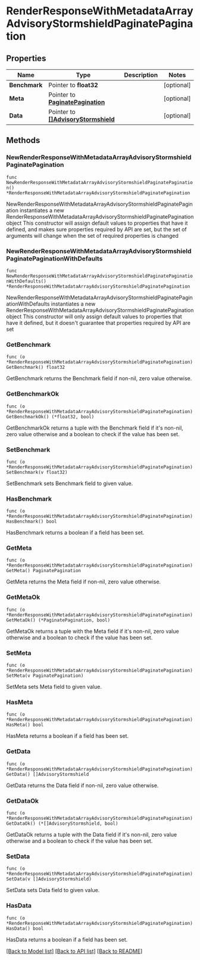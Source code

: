 # RenderResponseWithMetadataArrayAdvisoryStormshieldPaginatePagination

## Properties

Name | Type | Description | Notes
------------ | ------------- | ------------- | -------------
**Benchmark** | Pointer to **float32** |  | [optional] 
**Meta** | Pointer to [**PaginatePagination**](PaginatePagination.md) |  | [optional] 
**Data** | Pointer to [**[]AdvisoryStormshield**](AdvisoryStormshield.md) |  | [optional] 

## Methods

### NewRenderResponseWithMetadataArrayAdvisoryStormshieldPaginatePagination

`func NewRenderResponseWithMetadataArrayAdvisoryStormshieldPaginatePagination() *RenderResponseWithMetadataArrayAdvisoryStormshieldPaginatePagination`

NewRenderResponseWithMetadataArrayAdvisoryStormshieldPaginatePagination instantiates a new RenderResponseWithMetadataArrayAdvisoryStormshieldPaginatePagination object
This constructor will assign default values to properties that have it defined,
and makes sure properties required by API are set, but the set of arguments
will change when the set of required properties is changed

### NewRenderResponseWithMetadataArrayAdvisoryStormshieldPaginatePaginationWithDefaults

`func NewRenderResponseWithMetadataArrayAdvisoryStormshieldPaginatePaginationWithDefaults() *RenderResponseWithMetadataArrayAdvisoryStormshieldPaginatePagination`

NewRenderResponseWithMetadataArrayAdvisoryStormshieldPaginatePaginationWithDefaults instantiates a new RenderResponseWithMetadataArrayAdvisoryStormshieldPaginatePagination object
This constructor will only assign default values to properties that have it defined,
but it doesn't guarantee that properties required by API are set

### GetBenchmark

`func (o *RenderResponseWithMetadataArrayAdvisoryStormshieldPaginatePagination) GetBenchmark() float32`

GetBenchmark returns the Benchmark field if non-nil, zero value otherwise.

### GetBenchmarkOk

`func (o *RenderResponseWithMetadataArrayAdvisoryStormshieldPaginatePagination) GetBenchmarkOk() (*float32, bool)`

GetBenchmarkOk returns a tuple with the Benchmark field if it's non-nil, zero value otherwise
and a boolean to check if the value has been set.

### SetBenchmark

`func (o *RenderResponseWithMetadataArrayAdvisoryStormshieldPaginatePagination) SetBenchmark(v float32)`

SetBenchmark sets Benchmark field to given value.

### HasBenchmark

`func (o *RenderResponseWithMetadataArrayAdvisoryStormshieldPaginatePagination) HasBenchmark() bool`

HasBenchmark returns a boolean if a field has been set.

### GetMeta

`func (o *RenderResponseWithMetadataArrayAdvisoryStormshieldPaginatePagination) GetMeta() PaginatePagination`

GetMeta returns the Meta field if non-nil, zero value otherwise.

### GetMetaOk

`func (o *RenderResponseWithMetadataArrayAdvisoryStormshieldPaginatePagination) GetMetaOk() (*PaginatePagination, bool)`

GetMetaOk returns a tuple with the Meta field if it's non-nil, zero value otherwise
and a boolean to check if the value has been set.

### SetMeta

`func (o *RenderResponseWithMetadataArrayAdvisoryStormshieldPaginatePagination) SetMeta(v PaginatePagination)`

SetMeta sets Meta field to given value.

### HasMeta

`func (o *RenderResponseWithMetadataArrayAdvisoryStormshieldPaginatePagination) HasMeta() bool`

HasMeta returns a boolean if a field has been set.

### GetData

`func (o *RenderResponseWithMetadataArrayAdvisoryStormshieldPaginatePagination) GetData() []AdvisoryStormshield`

GetData returns the Data field if non-nil, zero value otherwise.

### GetDataOk

`func (o *RenderResponseWithMetadataArrayAdvisoryStormshieldPaginatePagination) GetDataOk() (*[]AdvisoryStormshield, bool)`

GetDataOk returns a tuple with the Data field if it's non-nil, zero value otherwise
and a boolean to check if the value has been set.

### SetData

`func (o *RenderResponseWithMetadataArrayAdvisoryStormshieldPaginatePagination) SetData(v []AdvisoryStormshield)`

SetData sets Data field to given value.

### HasData

`func (o *RenderResponseWithMetadataArrayAdvisoryStormshieldPaginatePagination) HasData() bool`

HasData returns a boolean if a field has been set.


[[Back to Model list]](../README.md#documentation-for-models) [[Back to API list]](../README.md#documentation-for-api-endpoints) [[Back to README]](../README.md)


